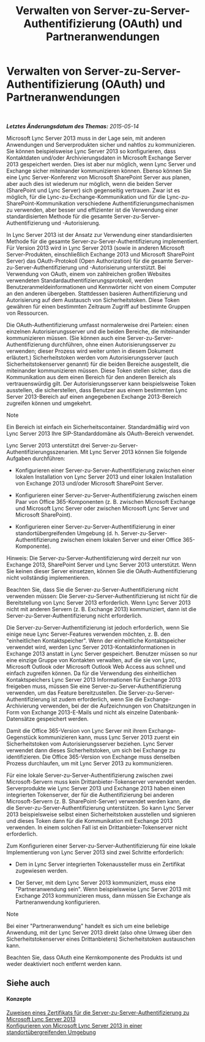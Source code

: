 ﻿---
title: Verwalten von Server-zu-Server-Authentifizierung (OAuth) und Partneranwendungen
TOCTitle: Verwalten von Server-zu-Server-Authentifizierung (OAuth) und Partneranwendungen
ms:assetid: 38848373-c8c6-4097-bf7f-699fe471348d
ms:mtpsurl: https://technet.microsoft.com/de-de/library/JJ204817(v=OCS.15)
ms:contentKeyID: 49293691
ms.date: 05/19/2016
mtps_version: v=OCS.15
ms.translationtype: HT
---

# Verwalten von Server-zu-Server-Authentifizierung (OAuth) und Partneranwendungen

 

_**Letztes Änderungsdatum des Themas:** 2015-05-14_

Microsoft Lync Server 2013 muss in der Lage sein, mit anderen Anwendungen und Serverprodukten sicher und nahtlos zu kommunizieren. Sie können beispielsweise Lync Server 2013 so konfigurieren, dass Kontaktdaten und/oder Archivierungsdaten in Microsoft Exchange Server 2013 gespeichert werden. Dies ist aber nur möglich, wenn Lync Server und Exchange sicher miteinander kommunizieren können. Ebenso können Sie eine Lync Server-Konferenz von Microsoft SharePoint Server aus planen, aber auch dies ist wiederum nur möglich, wenn die beiden Server (SharePoint und Lync Server) sich gegenseitig vertrauen. Zwar ist es möglich, für die Lync-zu-Exchange-Kommunikation und für die Lync-zu-SharePoint-Kommunikation verschiedene Authentifizierungsmechanismen zu verwenden, aber besser und effizienter ist die Verwendung einer standardisierten Methode für die gesamte Server-zu-Server-Authentifizierung und -Autorisierung.

In Lync Server 2013 ist der Ansatz zur Verwendung einer standardisierten Methode für die gesamte Server-zu-Server-Authentifizierung implementiert. Für Version 2013 wird in Lync Server 2013 (sowie in anderen Microsoft Server-Produkten, einschließlich Exchange 2013 und Microsoft SharePoint Server) das OAuth-Protokoll (Open Authorization) für die gesamte Server-zu-Server-Authentifizierung und -Autorisierung unterstützt. Bei Verwendung von OAuth, einem von zahlreichen großen Websites verwendeten Standardauthentifizierungsprotokoll, werden Benutzeranmeldeinformationen und Kennwörter nicht von einem Computer an den anderen übergeben. Stattdessen basieren Authentifizierung und Autorisierung auf dem Austausch von Sicherheitstoken. Diese Token gewähren für einen bestimmten Zeitraum Zugriff auf bestimmte Gruppen von Ressourcen.

Die OAuth-Authentifizierung umfasst normalerweise drei Parteien: einen einzelnen Autorisierungsserver und die beiden Bereiche, die miteinander kommunizieren müssen. (Sie können auch eine Server-zu-Server-Authentifizierung durchführen, ohne einen Autorisierungsserver zu verwenden; dieser Prozess wird weiter unten in diesem Dokument erläutert.) Sicherheitstoken werden vom Autorisierungsserver (auch Sicherheitstokenserver genannt) für die beiden Bereiche ausgestellt, die miteinander kommunizieren müssen. Diese Token stellen sicher, dass die Kommunikation aus dem einen Bereich für den anderen Bereich als vertrauenswürdig gilt. Der Autorisierungsserver kann beispielsweise Token ausstellen, die sicherstellen, dass Benutzer aus einem bestimmten Lync Server 2013-Bereich auf einen angegebenen Exchange 2013-Bereich zugreifen können und umgekehrt.


> [!NOTE]
> Ein Bereich ist einfach ein Sicherheitscontainer. Standardmäßig wird von Lync Server 2013 Ihre SIP-Standarddomäne als OAuth-Bereich verwendet.



Lync Server 2013 unterstützt drei Server-zu-Server-Authentifizierungsszenarien. Mit Lync Server 2013 können Sie folgende Aufgaben durchführen:

  - Konfigurieren einer Server-zu-Server-Authentifizierung zwischen einer lokalen Installation von Lync Server 2013 und einer lokalen Installation von Exchange 2013 und/oder Microsoft SharePoint Server.

  - Konfigurieren einer Server-zu-Server-Authentifizierung zwischen einem Paar von Office 365-Komponenten (z. B. zwischen Microsoft Exchange und Microsoft Lync Server oder zwischen Microsoft Lync Server und Microsoft SharePoint).

  - Konfigurieren einer Server-zu-Server-Authentifizierung in einer standortübergreifenden Umgebung (d. h. Server-zu-Server-Authentifizierung zwischen einem lokalen Server und einer Office 365-Komponente).

Hinweis: Die Server-zu-Server-Authentifizierung wird derzeit nur von Exchange 2013, SharePoint Server und Lync Server 2013 unterstützt. Wenn Sie keinen dieser Server einsetzen, können Sie die OAuth-Authentifizierung nicht vollständig implementieren.

Beachten Sie, dass Sie die Server-zu-Server-Authentifizierung nicht verwenden müssen: Die Server-zu-Server-Authentifizierung ist nicht für die Bereitstellung von Lync Server 2013 erforderlich. Wenn Lync Server 2013 nicht mit anderen Servern (z. B. Exchange 2013) kommuniziert, dann ist die Server-zu-Server-Authentifizierung nicht erforderlich.

Die Server-zu-Server-Authentifizierung ist jedoch erforderlich, wenn Sie einige neue Lync Server-Features verwenden möchten, z. B. den "einheitlichen Kontaktspeicher". Wenn der einheitliche Kontaktspeicher verwendet wird, werden Lync Server 2013-Kontaktinformationen in Exchange 2013 anstatt in Lync Server gespeichert. Benutzer müssen so nur eine einzige Gruppe von Kontakten verwalten, auf die sie von Lync, Microsoft Outlook oder Microsoft Outlook Web Access aus schnell und einfach zugreifen können. Da für die Verwendung des einheitlichen Kontaktspeichers Lync Server 2013 Informationen für Exchange 2013 freigeben muss, müssen Sie eine Server-zu-Server-Authentifizierung verwenden, um das Feature bereitzustellen. Die Server-zu-Server-Authentifizierung ist zudem erforderlich, wenn Sie die Exchange-Archivierung verwenden, bei der die Aufzeichnungen von Chatsitzungen in Form von Exchange 2013-E-Mails und nicht als einzelne Datenbank-Datensätze gespeichert werden.

Damit die Office 365-Version von Lync Server mit ihrem Exchange-Gegenstück kommunizieren kann, muss Lync Server 2013 zuerst ein Sicherheitstoken vom Autorisierungsserver beziehen. Lync Server verwendet dann dieses Sicherheitstoken, um sich bei Exchange zu identifizieren. Die Office 365-Version von Exchange muss denselben Prozess durchlaufen, um mit Lync Server 2013 zu kommunizieren.

Für eine lokale Server-zu-Server-Authentifizierung zwischen zwei Microsoft-Servern muss kein Drittanbieter-Tokenserver verwendet werden. Serverprodukte wie Lync Server 2013 und Exchange 2013 haben einen integrierten Tokenserver, der für die Authentifizierung bei anderen Microsoft-Servern (z. B. SharePoint-Server) verwendet werden kann, die die Server-zu-Server-Authentifizierung unterstützen. So kann Lync Server 2013 beispielsweise selbst einen Sicherheitstoken ausstellen und signieren und dieses Token dann für die Kommunikation mit Exchange 2013 verwenden. In einem solchen Fall ist ein Drittanbieter-Tokenserver nicht erforderlich.

Zum Konfigurieren einer Server-zu-Server-Authentifizierung für eine lokale Implementierung von Lync Server 2013 sind zwei Schritte erforderlich:

  - Dem in Lync Server integrierten Tokenaussteller muss ein Zertifikat zugewiesen werden.

  - Der Server, mit dem Lync Server 2013 kommuniziert, muss eine "Partneranwendung sein". Wenn beispielsweise Lync Server 2013 mit Exchange 2013 kommunizieren muss, dann müssen Sie Exchange als Partneranwendung konfigurieren.


> [!NOTE]
> Bei einer "Partneranwendung" handelt es sich um eine beliebige Anwendung, mit der Lync Server 2013 direkt (also ohne Umweg über den Sicherheitstokenserver eines Drittanbieters) Sicherheitstoken austauschen kann.



Beachten Sie, dass OAuth eine Kernkomponente des Produkts ist und weder deaktiviert noch entfernt werden kann.

## Siehe auch

#### Konzepte

[Zuweisen eines Zertifikats für die Server-zu-Server-Authentifizierung zu Microsoft Lync Server 2013](lync-server-2013-assigning-a-server-to-server-authentication-certificate-to-lync-server-2013.md)  
[Konfigurieren von Microsoft Lync Server 2013 in einer standortübergreifenden Umgebung](lync-server-2013-configuring-lync-server-in-a-cross-premises-environment.md)

